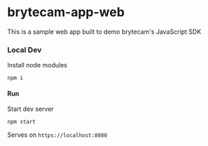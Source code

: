 # brytecam-app-web

This is a sample web app built to demo brytecam's JavaScript SDK

### Local Dev

Install node modules

```
npm i
```

#### Run

Start dev server

```
npm start
```

Serves on `https://localhost:8080`
